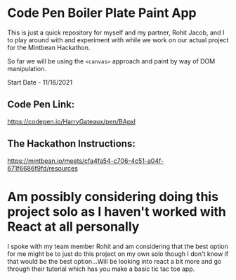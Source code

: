 # Code Pen Boiler Plate Paint App

This is just a quick repository for myself and my partner, Rohit Jacob, and I to play around with and experiment with while we work on our actual project for the Mintbean Hackathon. 

So far we will be using the `<canvas>` approach and paint by way of DOM manipulation. 

Start Date - 11/16/2021


## Code Pen Link: 
https://codepen.io/HarryGateaux/pen/BApxl 

## The Hackathon Instructions: 
https://mintbean.io/meets/cfa4fa54-c706-4c51-a04f-671f6686f9fd/resources


# Am possibly considering doing this project solo as I haven't worked with React at all personally
I spoke with my team member Rohit and am considering that the best option for me might be to just do this project on my own solo though I don't know if that would be the best option...Will be looking into react a bit more and go through their tutorial which has you make a basic tic tac toe app. 

